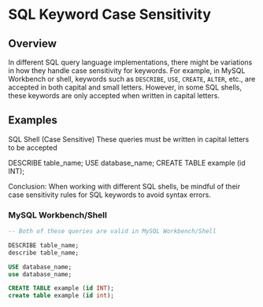 # SQL Keyword Case Sensitivity

## Overview

In different SQL query language implementations, there might be variations in how they handle case sensitivity for keywords. For example, in MySQL Workbench or shell, keywords such as `DESCRIBE`, `USE`, `CREATE`, `ALTER`, etc., are accepted in both capital and small letters. However, in some SQL shells, these keywords are only accepted when written in capital letters.

## Examples
SQL Shell (Case Sensitive)
These queries must be written in capital letters to be accepted

DESCRIBE table_name;
USE database_name;
CREATE TABLE example (id INT);

Conclusion:
When working with different SQL shells,
be mindful of their case sensitivity rules
for SQL keywords to avoid syntax errors.

### MySQL Workbench/Shell
```sql
-- Both of these queries are valid in MySQL Workbench/Shell

DESCRIBE table_name;
describe table_name;

USE database_name;
use database_name;

CREATE TABLE example (id INT);
create table example (id int);

